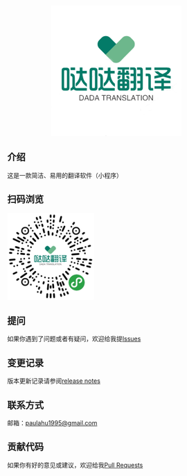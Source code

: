 <div align="center" >
    <img width="300" src="/src/translate.png">
</div>

## 介绍
这是一款简洁、易用的翻译软件（小程序）

## 扫码浏览
<img src="/src/qrcode.jpg" width="200">

## 提问
如果你遇到了问题或者有疑问，欢迎给我提[Issues](https://github.com/Paulahu/quick-translate/issues)
## 变更记录
版本更新记录请参阅[release notes](https://github.com/Paulahu/quick-translate/releases)
## 联系方式
邮箱：paulahu1995@gmail.com
## 贡献代码
如果你有好的意见或建议，欢迎给我[Pull Requests](https://github.com/Paulahu/quick-translate/pulls)

